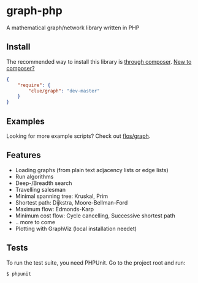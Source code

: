 # graph-php

A mathematical graph/network library written in PHP

## Install

The recommended way to install this library is [through composer](http://getcomposer.org). [New to composer?](http://getcomposer.org/doc/00-intro.md)

```JSON
{
    "require": {
        "clue/graph": "dev-master"
    }
}
```

## Examples

Looking for more example scripts? Check out [flos/graph](https://github.com/flos/graph).

## Features

* Loading graphs (from plain text adjacency lists or edge lists)
* Run algorithms
 * Deep-/Breadth search
 * Travelling salesman
 * Minimal spanning tree: Kruskal, Prim
 * Shortest path: Dijkstra, Moore-Bellman-Ford
 * Maximum flow: Edmonds-Karp
 * Minimum cost flow: Cycle cancelling, Successive shortest path
 * .. more to come
* Plotting with GraphViz (local installation needet)

## Tests

To run the test suite, you need PHPUnit. Go to the project root and run:
````
$ phpunit
````
